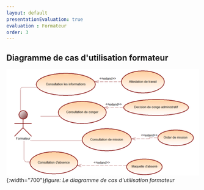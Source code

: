 ```yaml
---
layout: default
presentationEvaluation: true
evaluation : Formateur
order: 3
---
```


## Diagramme de cas d'utilisation formateur

![Le diagramme de cas d'utilisation formateur](./images/cas-utilisation.png){:width="700"}*figure: Le diagramme de cas d'utilisation formateur* 

<!-- new slide -->
